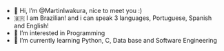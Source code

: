 - 👋 Hi, I’m @MartinIwakura, nice to meet you :)
- 🇧🇷 I am Brazilian! and i can speak 3 languages, Portuguese, Spanish and English! 
- 👀 I’m interested in Programming 
- 🌱 I’m currently learning Python, C, Data base and Software Engineering

<!---
MartinIwakura/MartinIwakura is a ✨ special ✨ repository because its `README.md` (this file) appears on your GitHub profile.
You can click the Preview link to take a look at your changes.
--->
